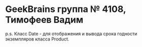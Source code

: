 # GeekBrains группа № 4108, Тимофеев Вадим

p.s. Класс Date - для отображения и вывода срока годности экземпляров класса Product.
